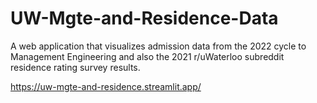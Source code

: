 # UW-Mgte-and-Residence-Data

A web application that visualizes admission data from the 2022 cycle to Management Engineering and also the 2021 r/uWaterloo subreddit residence rating survey results.

https://uw-mgte-and-residence.streamlit.app/
